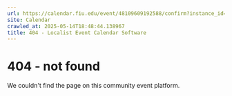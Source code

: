 ```yaml
---
url: https://calendar.fiu.edu/event/48109609192588/confirm?instance_id=48223868132154&return=https%3A%2F%2Fcalendar.fiu.edu%2Fmarc
site: Calendar
crawled_at: 2025-05-14T18:48:44.138967
title: 404 - Localist Event Calendar Software
---
```


# 404 - not found
We couldn't find the page on this community event platform.
